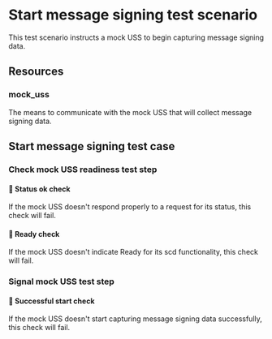 # Start message signing test scenario

This test scenario instructs a mock USS to begin capturing message signing data.

## Resources

### mock_uss

The means to communicate with the mock USS that will collect message signing data.

## Start message signing test case

### Check mock USS readiness test step

#### 🛑 Status ok check

If the mock USS doesn't respond properly to a request for its status, this check will fail.

#### 🛑 Ready check

If the mock USS doesn't indicate Ready for its scd functionality, this check will fail.

### Signal mock USS test step

#### 🛑 Successful start check

If the mock USS doesn't start capturing message signing data successfully, this check will fail.
